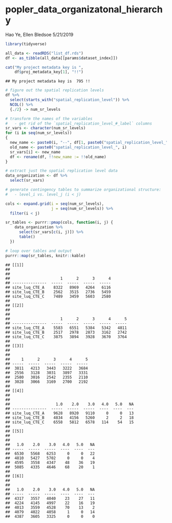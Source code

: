 popler\_data\_organizatonal\_hierarchy
================
Hao Ye, Ellen Bledsoe
5/21/2019

``` r
library(tidyverse)

all_data <- readRDS("list_df.rds")
df <- as_tibble(all_data[[params$dataset_index]])

cat("My project metadata key is ", 
    df$proj_metadata_key[1], "!!")
```

    ## My project metadata key is  795 !!

``` r
# figure out the spatial replication levels
df %>% 
  select(starts_with("spatial_replication_level")) %>%
  NCOL() %>%
  {./2} -> num_sr_levels
```

``` r
# transform the names of the variables
#   - get rid of the `spatial_replication_level_#_label` columns
sr_vars <- character(num_sr_levels)
for (i in seq(num_sr_levels))
{
  new_name <- paste0(i, "--", df[1, paste0("spatial_replication_level_", i, "_label")])
  old_name <- paste0("spatial_replication_level_", i)
  sr_vars[i] <- new_name
  df <- rename(df, !!new_name := !!old_name)
}
```

``` r
# extract just the spatial replication level data
data_organization <- df %>%
  select(sr_vars)
```

``` r
# generate contingency tables to summarize organizational structure:
#   - level_i vs. level_j (i < j)

cols <- expand.grid(i = seq(num_sr_levels), 
                    j = seq(num_sr_levels)) %>%
  filter(i < j)

sr_tables <- purrr::pmap(cols, function(i, j) {
    data_organization %>%
      select(sr_vars[c(i, j)]) %>%
      table()
  })
```

``` r
# loop over tables and output
purrr::map(sr_tables, knitr::kable)
```

    ## [[1]]
    ## 
    ## 
    ##                      1      2      3      4
    ## ---------------  -----  -----  -----  -----
    ## site_luq_CTE_A    8322   8969   4264   6116
    ## site_luq_CTE_B    2562   3515   2736   5459
    ## site_luq_CTE_C    7489   3459   5603   2580
    ## 
    ## [[2]]
    ## 
    ## 
    ##                      1      2      3      4      5
    ## ---------------  -----  -----  -----  -----  -----
    ## site_luq_CTE_A    5583   6551   5384   5342   4811
    ## site_luq_CTE_B    2517   2978   2873   3162   2742
    ## site_luq_CTE_C    3875   3894   3928   3670   3764
    ## 
    ## [[3]]
    ## 
    ## 
    ##     1      2      3      4      5
    ## -----  -----  -----  -----  -----
    ##  3811   4213   3443   3222   3684
    ##  2556   3128   3031   3897   3331
    ##  2580   3016   2542   2355   2110
    ##  3028   3066   3169   2700   2192
    ## 
    ## [[4]]
    ## 
    ## 
    ##                    1.0    2.0    3.0   4.0   5.0   NA
    ## ---------------  -----  -----  -----  ----  ----  ---
    ## site_luq_CTE_A    9628   8920   9110     0     0   13
    ## site_luq_CTE_B    4834   4156   5260     2     2   18
    ## site_luq_CTE_C    6558   5812   6578   114    54   15
    ## 
    ## [[5]]
    ## 
    ## 
    ##   1.0    2.0    3.0   4.0   5.0   NA
    ## -----  -----  -----  ----  ----  ---
    ##  6530   5568   6253     0     0   22
    ##  4810   5427   5702     0     0    4
    ##  4595   3558   4347    48    36   19
    ##  5085   4335   4646    68    20    1
    ## 
    ## [[6]]
    ## 
    ## 
    ##   1.0    2.0    3.0   4.0   5.0   NA
    ## -----  -----  -----  ----  ----  ---
    ##  4317   3557   4040    23    27   11
    ##  4224   4145   4997    22    16   19
    ##  4013   3559   4528    70    13    2
    ##  4079   4022   4058     1     0   14
    ##  4387   3605   3325     0     0    0
